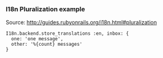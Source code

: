 ### I18n Pluralization example

Source: http://guides.rubyonrails.org/i18n.html#pluralization

```
I18n.backend.store_translations :en, inbox: {
  one: 'one message',
  other: '%{count} messages'
}
```

